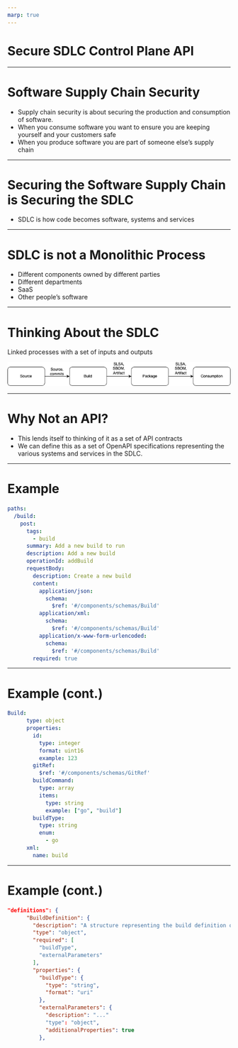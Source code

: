 ```yaml
---
marp: true
---
```


# Secure SDLC Control Plane API

---

# Software Supply Chain Security

- Supply chain security is about securing the production and consumption of software.
- When you consume software you want to ensure you are keeping yourself and your customers safe
- When you produce software you are part of someone else’s supply chain

---

# Securing the Software Supply Chain is Securing the SDLC

- SDLC is how code becomes software, systems and services

---

# SDLC is not a Monolithic Process

- Different components owned by different parties
- Different departments
- SaaS
- Other people’s software

---

# Thinking About the SDLC

Linked processes with a set of inputs and outputs

![auto](linked_processes.png)

---

# Why Not an API?

- This lends itself to thinking of it as a set of API contracts
- We can define this as a set of OpenAPI specifications representing the various systems and services in the SDLC.

---

# Example

```yaml
paths:
  /build:
    post:
      tags:
        - build
      summary: Add a new build to run
      description: Add a new build
      operationId: addBuild
      requestBody:
        description: Create a new build
        content:
          application/json:
            schema:
              $ref: '#/components/schemas/Build'
          application/xml:
            schema:
              $ref: '#/components/schemas/Build'
          application/x-www-form-urlencoded:
            schema:
              $ref: '#/components/schemas/Build'
        required: true
```

---

# Example (cont.)

```yaml
Build:
      type: object
      properties:
        id:
          type: integer
          format: uint16
          example: 123
        gitRef:
          $ref: '#/components/schemas/GitRef'
        buildCommand:
          type: array
          items:
            type: string
            example: ["go", "build"]
        buildType:
          type: string
          enum:
            - go
      xml:
        name: build
```

---

# Example (cont.)

```json
"definitions": {
      "BuildDefinition": {
        "description": "A structure representing the build definition of the SLSA Provenance v1 Predicate.",
        "type": "object",
        "required": [
          "buildType",
          "externalParameters"
        ],
        "properties": {
          "buildType": {
            "type": "string",
            "format": "uri"
          },
          "externalParameters": {
            "description": "..."
            "type": "object",
            "additionalProperties": true
          },
```
